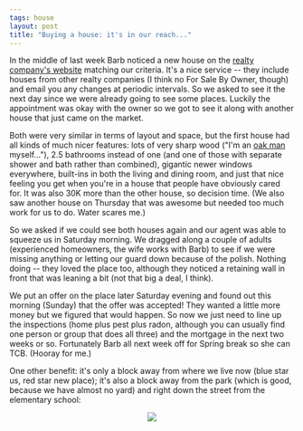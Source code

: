 ```yaml
---
tags: house
layout: post
title: "Buying a house: it's in our reach..."
---
```




In the middle of last week Barb noticed a new house on the <a href="http://howardhannabps.katabat.com/homefinder.asp">realty company's website</a> matching our criteria. It's a nice service -- they include houses from other realty companies (I think no For Sale By Owner, though) and email you any changes at periodic intervals. So we asked to see it the next day since we were already going to see some places. Luckily the appointment was okay with the owner so we got to see it along with another house that just came on the market.

<p>Both were very similar in terms of layout and space, but the first house had all kinds of much nicer features: lots of very sharp wood ("I'm an <a href="http://imdb.com/title/tt0110912/">oak man</a> myself..."), 2.5 bathrooms instead of one (and one of those with separate shower and bath rather than combined), gigantic newer windows everywhere, built-ins in both the living and dining room, and just that nice feeling you get when you're in a house that people have obviously cared for. It was also 30K more than the other house, so decision time. (We also saw another house on Thursday that was awesome but needed too much work for us to do. Water scares me.)</p>

<p>So we asked if we could see both houses again and our agent was able to squeeze us in Saturday morning. We dragged along a couple of adults (experienced homeowners, the wife works with Barb) to see if we were missing anything or letting our guard down because of the polish. Nothing doing -- they loved the place too, although they noticed a retaining wall in front that was leaning a bit (not that big a deal, I think).</p>

<p>We put an offer on the place later Saturday evening and found out this morning (Sunday) that the offer was accepted! They wanted a little more money but we figured that would happen. So now we just need to line up the inspections (home plus pest plus radon, although you can usually find one person or group that does all three) and the mortgage in the next two weeks or so. Fortunately Barb all next week off for Spring break so she can TCB. (Hooray for me.)</p>

<p>One other benefit: it's only a block away from where we live now (blue star us, red star new place); it's also a block away from the park (which is good, because we have almost no yard) and right down the street from the elementary school:</p>
<p align="center">
<img src="http://www.cwinters.com/images/blog/map_new_house.gif" />
</p>



